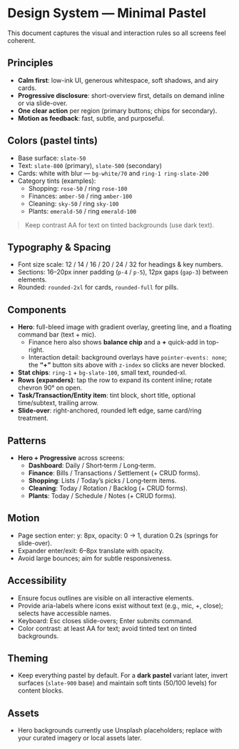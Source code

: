 # Design System — Minimal Pastel

This document captures the visual and interaction rules so all screens feel coherent.

## Principles
- **Calm first**: low-ink UI, generous whitespace, soft shadows, and airy cards.
- **Progressive disclosure**: short-overview first, details on demand inline or via slide-over.
- **One clear action** per region (primary buttons; chips for secondary).
- **Motion as feedback**: fast, subtle, and purposeful.

## Colors (pastel tints)
- Base surface: `slate-50`
- Text: `slate-800` (primary), `slate-500` (secondary)
- Cards: white with blur — `bg-white/70` and `ring-1 ring-slate-200`
- Category tints (examples):
  - Shopping: `rose-50` / ring `rose-100`
  - Finances: `amber-50` / ring `amber-100`
  - Cleaning: `sky-50` / ring `sky-100`
  - Plants: `emerald-50` / ring `emerald-100`

> Keep contrast AA for text on tinted backgrounds (use dark text).

## Typography & Spacing
- Font size scale: 12 / 14 / 16 / 20 / 24 / 32 for headings & key numbers.
- Sections: 16–20px inner padding (`p-4` / `p-5`), 12px gaps (`gap-3`) between elements.
- Rounded: `rounded-2xl` for cards, `rounded-full` for pills.

## Components
- **Hero**: full-bleed image with gradient overlay, greeting line, and a floating command bar (text + mic).
  - Finance hero also shows **balance chip** and a **+** quick-add in top-right.
  - Interaction detail: background overlays have `pointer-events: none`; the **“+”** button sits above with `z-index` so clicks are never blocked.
- **Stat chips**: `ring-1` + `bg-slate-100`, small text, rounded-xl.
- **Rows (expanders)**: tap the row to expand its content inline; rotate chevron 90° on open.
- **Task/Transaction/Entity item**: tint block, short title, optional time/subtext, trailing arrow.
- **Slide-over**: right-anchored, rounded left edge, same card/ring treatment.

## Patterns
- **Hero + Progressive** across screens:
  - **Dashboard**: Daily / Short‑term / Long‑term.
  - **Finance**: Bills / Transactions / Settlement (+ CRUD forms).
  - **Shopping**: Lists / Today’s picks / Long‑term items.
  - **Cleaning**: Today / Rotation / Backlog (+ CRUD forms).
  - **Plants**: Today / Schedule / Notes (+ CRUD forms).

## Motion
- Page section enter: y: 8px, opacity: 0 → 1, duration 0.2s (springs for slide-over).
- Expander enter/exit: 6–8px translate with opacity.
- Avoid large bounces; aim for subtle responsiveness.

## Accessibility
- Ensure focus outlines are visible on all interactive elements.
- Provide aria-labels where icons exist without text (e.g., mic, +, close); selects have accessible names.
- Keyboard: Esc closes slide-overs; Enter submits command.
- Color contrast: at least AA for text; avoid tinted text on tinted backgrounds.

## Theming
- Keep everything pastel by default. For a **dark pastel** variant later, invert surfaces (`slate-900` base) and maintain soft tints (50/100 levels) for content blocks.

## Assets
- Hero backgrounds currently use Unsplash placeholders; replace with your curated imagery or local assets later.
